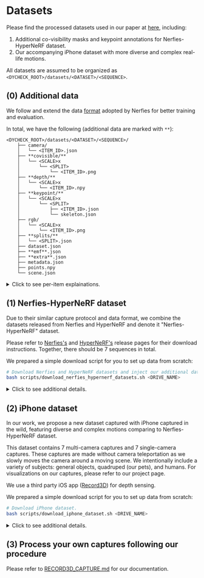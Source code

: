 # Datasets

Please find the processed datasets used in our paper at [here](https://drive.google.com/drive/u/0/folders/1ZYQQh0qkvpoGXFIcK_j4suon1Wt6MXdZ), including:

1. Additional co-visibility masks and keypoint annotations for Nerfies-HyperNeRF dataset.
2. Our accompanying iPhone dataset with more diverse and complex real-life motions.

All datasets are assumed to be organized as `<DYCHECK_ROOT>/datasets/<DATASET>/<SEQUENCE>`.

## (0) Additional data

We follow and extend the data [format](https://github.com/google/nerfies#datasets) adopted by Nerfies for better training and evaluation.

In total, we have the following (additional data are marked with `**`):

```
<DYCHECK_ROOT>/datasets/<DATASET>/<SEQUENCE>/
    ├── camera/
    │   └── <ITEM_ID>.json
    ├── **covisible/**
    │   └── <SCALE>x
    │       └── <SPLIT>
    │           └── <ITEM_ID>.png
    ├── **depth/**
    │   └── <SCALE>x
    │       └── <ITEM_ID>.npy
    ├── **keypoint/**
    │   └── <SCALE>x
    │       └── <SPLIT>
    │           ├── <ITEM_ID>.json
    │           └── skeleton.json
    ├── rgb/
    │   └── <SCALE>x
    │       └── <ITEM_ID>.png
    ├── **splits/**
    │   └── <SPLIT>.json
    ├── dataset.json
    ├── **emf**.json
    ├── **extra**.json
    ├── metadata.json
    ├── points.npy
    └── scene.json
```

<details>
<summary>Click to see per-item explainations.</summary>

### `covisible/`

- Contains pre-computed co-visibility masks for masked image metrics.
- Only available if there are multi-camera validation frames.
- For each pixel in the test image `<ITEM_ID>.png` given by the `<SPLIT>`, store the binary value of whether it is co-visible during training. `1` means co-visible and `0` the otherwise.
- As specified in our paper, we deem a test pixel not co-visible if it is seen in less than `max(5, len(train_imgs) // 10)` training images.

### `depth/`

- Contains metric Lidar depth from iPhone sensor in millimeter.
- Only available for the training frames in our iPhone dataset.

### `keypoint/`

- Contains our manual keypoint annotations for correspondence evaluation.
- Only available for 10 uniformly sampled training frames.
- Each keypoint frame `<ITEM_ID>.json` contains a `(J, 3)` list for `J` keypoints, where each row contain the `(x, y, v)` information for the absolute keypoint position `(x, y)` and its visibility in this frame `v` in binary.
- `skeleton.json` stores a serialization of the [skeleton definition](https://github.com/KAIR-BAIR/dycheck/blob/main/dycheck/utils/visuals/kps/skeleton.py#L56-L62).

### `splits/`

- Contains data split dictionary for toggling between the teleporting setting of existing methods and the actual monocular (non-teleporting) setting.
- iPhone dataset contains simple `train/val` splits, while Nerfies-HyperNeRF contains `train_/val_<SETTING>` where `<SETTING>` is one of `["mono", "intl", "common"]`.
- They are [defined](https://github.com/KAIR-BAIR/dycheck/blob/main/dycheck/datasets/nerfies.py#L409-L455), use Nerfies-HyperNeRF as an example, and will be automatically generated the first time you run the dataloader (by running any of our evaluation/training scripts).
- Each `<SPLIT>.json` contains a dictionary of the following format:

```
{
    // The name of each frame; equivalent to <ITEM_ID>.
    "frame_names": ["left1_000000", ...],
    // The camera ID for indexing the physical camera.
    "camera_ids": [0, ...],
    // The time ID for indexing the time step.
    "time_ids": [0, ...]
}
```

### `emf.json`

- Contins pre-computed effective multi-view factors of the captured training video in the following format:

```
{
    // The training video split name.
    "train_intl": {
        // The Full EMF.
        "Omega": 7.377937316894531,
        // The Angular EMF in deg/sec.
        "omega": 212.57649834023107
    },
    ...
}
```

### `extra.json`

- Contins extra information for evaluation and visualizations in the following format:

```
{
    // Scene bounding box; computed from the original sequence in the
    // normalized coordinate.
    "bbox": [
        [
            -0.24016861617565155,
            -0.35341497925615145,
            -0.6217879056930542
        ],
        [
            0.2697989344596863,
            0.09984857437828297,
            0.42420864422383164
        ]
    ],
    // Video downsampling factor for training and evaluation.
    "factor": 4,
    // Video frame rate.
    "fps": 15,
    // The scene look-at point in the normalized coordinate.
    "lookat": [
        0.0018036571564152837,
        -0.07246068120002747,
        0.05924934893846512
    ],
    // The scene up vector in the normalized coordinate.
    "up": [
        -0.07553146034479141,
        -0.9961089491844177,
        0.045409008860588074
    ]
}
```

- They are [defined](https://github.com/KAIR-BAIR/dycheck/blob/main/dycheck/datasets/nerfies.py#L367-L407), use Nerfies-HyperNeRF as an example, and will be automatically generated the first time you run the dataloader (by running any of our evaluation/training scripts).

</details>

## (1) Nerfies-HyperNeRF dataset

Due to their similar capture protocol and data format, we combine the datasets released from Nerfies and HyperNeRF and denote it "Nerfies-HyperNeRF" dataset.

Please refer to [Nerfies's](https://github.com/google/nerfies/releases) and [HyperNeRF's](https://github.com/google/hypernerf/releases) release pages for their download instructions. Together, there should be 7 sequences in total.

We prepared a simple download script for you to set up data from scratch:

```bash
# Download Nerfies and HyperNeRF datasets and inject our additional data.
bash scripts/download_nerfies_hypernerf_datasets.sh <DRIVE_NAME>
```

<details>
<summary>Click to see additional details.</summary>

- The original training sequences on Nerfies-HyperNeRF are generated with severe camera motion due to camera teleportation.
- We focus on the non-teleporting setting by only using the left camera for training in each capture.
- We stripe the `vrig-` prefix from the HyperNeRF sequence names since we only focus on the captures with validation camera rig. This is also taken care of in our download script above.

</details>

## (2) iPhone dataset

In our work, we propose a new dataset captured with iPhone captured in the wild, featuring diverse and complex motions comparing to Nerfies-HyperNeRF dataset.

This dataset contains 7 multi-camera captures and 7 single-camera captures. These captures are made without camera teleportation as we slowly moves the camera around a moving scene. We intentionally include a variety of subjects: general objects, quadruped (our pets), and humans. For visualizations on our captures, please refer to our project page.

We use a third party iOS app ([Record3D](https://record3d.app/)) for depth sensing.

We prepared a simple download script for you to set up data from scratch:

```bash
# Download iPhone dataset.
bash scripts/download_iphone_dataset.sh <DRIVE_NAME>
```

<details>
<summary>Click to see additional details.</summary>

- The whole dataset is around 28 GB in total.
- To get started, you might want to just download one sequence first. Make sure you download each sequence into `datasets/iphone/<SEQUENCE>` directory.

</details>

## (3) Process your own captures following our procedure

Please refer to [RECORD3D_CAPTURE.md](RECORD3D_CAPTURE.md) for our documentation.
